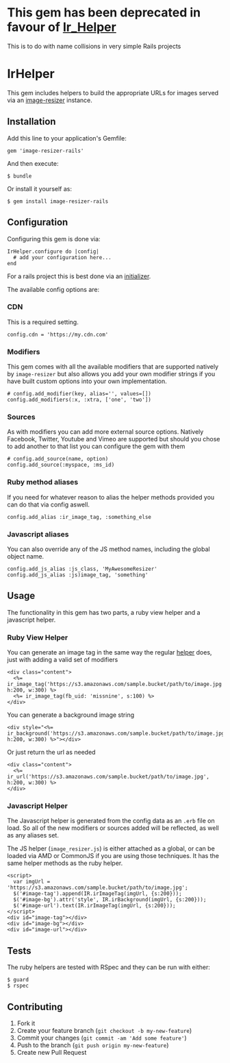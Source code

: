 # This gem has been deprecated in favour of [Ir_Helper](https://github.com/jimmynicol/ir-helper)

This is to do with name collisions in very simple Rails projects


# IrHelper

This gem includes helpers to build the appropriate URLs for images served via an [image-resizer](https://github.com/jimmynicol/image-resizer) instance.

## Installation

Add this line to your application's Gemfile:

    gem 'image-resizer-rails'

And then execute:

    $ bundle

Or install it yourself as:

    $ gem install image-resizer-rails

## Configuration
Configuring this gem is done via:

    IrHelper.configure do |config|
      # add your configuration here...
    end

For a rails project this is best done via an [initializer](http://guides.rubyonrails.org/configuring.html).

The available config options are:

### CDN
This is a required setting.

    config.cdn = 'https://my.cdn.com'


### Modifiers
This gem comes with all the available modifiers that are supported natively by `image-resizer` but also allows you add your own modifier strings if you have built custom options into your own implementation.

    # config.add_modifier(key, alias='', values=[])
    config.add_modifiers(:x, :xtra, ['one', 'two'])

### Sources
As with modifiers you can add more external source options. Natively Facebook, Twitter, Youtube and Vimeo are supported but should you chose to add another to that list you can configure the gem with them

    # config.add_source(name, option)
    config.add_source(:myspace, :ms_id)

### Ruby method aliases
If you need for whatever reason to alias the helper methods provided you can do that via config aswell.

    config.add_alias :ir_image_tag, :something_else

### Javascript aliases
You can also override any of the JS method names, including the global object name.

    config.add_js_alias :js_class, 'MyAwesomeResizer'
    config.add_js_alias :js)image_tag, 'something'

## Usage

The functionality in this gem has two parts, a ruby view helper and a javascript helper.

### Ruby View Helper

You can generate an image tag in the same way the regular [helper](http://guides.rubyonrails.org/layouts_and_rendering.html#asset-tag-helpers) does, just with adding a valid set of modifiers

    <div class="content">
      <%= ir_image_tag('https://s3.amazonaws.com/sample.bucket/path/to/image.jpg', h:200, w:300) %>
      <%= ir_image_tag(fb_uid: 'missnine', s:100) %>
    </div>

You can generate a background image string

    <div style="<%= ir_background('https://s3.amazonaws.com/sample.bucket/path/to/image.jpg', h:200, w:300) %>"></div>

Or just return the url as needed

    <div class="content">
      <%= ir_url('https://s3.amazonaws.com/sample.bucket/path/to/image.jpg', h:200, w:300) %>
    </div>

### Javascript Helper

The Javascript helper is generated from the config data as an `.erb` file on load. So all of the new modifiers or sources added will be reflected, as well as any aliases set.

The JS helper (`image_resizer.js`) is either attached as a global, or can be loaded via AMD or CommonJS if you are using those techniques. It has the same helper methods as the ruby helper.

    <script>
      var imgUrl = 'https://s3.amazonaws.com/sample.bucket/path/to/image.jpg';
      $('#image-tag').append(IR.irImageTag(imgUrl, {s:200}));
      $('#image-bg').attr('style', IR.irBackground(imgUrl, {s:200}));
      $('#image-url').text(IR.irImageTag(imgUrl, {s:200}));
    </script>
    <div id="image-tag"></div>
    <div id="image-bg"></div>
    <div id="image-url"></div>

## Tests
The ruby helpers are tested with RSpec and they can be run with either:

    $ guard
    $ rspec


## Contributing

1. Fork it
2. Create your feature branch (`git checkout -b my-new-feature`)
3. Commit your changes (`git commit -am 'Add some feature'`)
4. Push to the branch (`git push origin my-new-feature`)
5. Create new Pull Request

